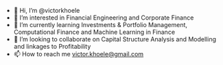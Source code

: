 - 👋 Hi, I’m @victorkhoele
- 👀 I’m interested in Financial Engineering and Corporate Finance 
- 🌱 I’m currently learning Investments & Portfolio Management, Computational Finance and Machine Learning in Finance
- 💞️ I’m looking to collaborate on Capital Structure Analysis and Modelling and linkages to Profitability
- 📫 How to reach me victor.khoele@gmail.com

<!---
victorkhoele/victorkhoele is a ✨ special ✨ repository because its `README.md` (this file) appears on your GitHub profile.
You can click the Preview link to take a look at your changes.
--->
